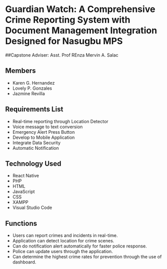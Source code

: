 
# Guardian Watch: A Comprehensive Crime Reporting System with Document Management Integration Designed for Nasugbu MPS

##Capstone Adviser: Asst. Prof REnza Mervin A. Salac

## Members

- Karen G. Hernandez
- Lovely P. Gonzales
- Jazmine Revilla

## Requirements List

- Real-time reporting through Location Detector
- Voice message to text conversion
- Emergency Alert Press Button
- Develop to Mobile Application
- Integrate Data Security
- Automatic Notification

## Technology Used

- React Native
- PHP
- HTML
- JavaScript
- CSS
- XAMPP
- Visual Studio Code

## Functions

- Users can report crimes and incidents in real-time.
- Application can detect location for crime scenes.
- Can do notification alert automatically for faster police response.
- Police can update users through the application.
- Can determine the highest crime rates for prevention through the use of dashboard.
